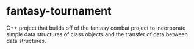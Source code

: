 # fantasy-tournament
C++ project that builds off of the fantasy combat project to incorporate simple data structures of class objects and the transfer of data between data structures.
